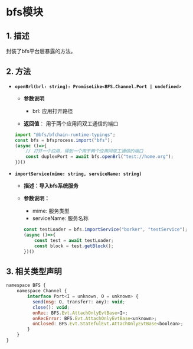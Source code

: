 # bfs模块

## 1. 描述

​封装了bfs平台层暴露的方法。

## 2. 方法

- **`openBrl(brl: string): PromiseLike<BFS.Channel.Port | undefined>`**

  - **参数说明**
    - brl:  应用打开路径

  - **返回值**： 用于两个应用间双工通信的端口
  ```javascript
  import "@bfs/bfchain-runtime-typings";
  const bfs = bfsprocess.import("bfs");
  (async ()=>{
      // 打开一个应用，得到一个用于两个应用间双工通信的端口
      const duplexPort = await bfs.openBrl("test://home.org");
  })()
  ```

- **`importService(mime: string, serviceName: string)`**

  - **描述：导入bfs系统服务**

  - **参数说明：**

    - mime: 服务类型
    - serviceName: 服务名称

    ```javascript
    const testLoader = bfs.importService("borker", "testService");
    (async ()=>{
        const test = await testLoader;
        const block = test.getBlock();
    })()
    ```

## 3. 相关类型声明

```javascript
namespace BFS {
    namespace Channel {
        interface Port<I = unknown, O = unknown> {
          send(msg: O, transfer?: any): void;
          close(): void;
          onRec: BFS.Evt.AttachOnlyEvtBase<I>;
          onRecError: BFS.Evt.AttachOnlyEvtBase<unknown>;
          onClosed: BFS.Evt.StatefulEvt.AttachOnlyEvtBase<boolean>;
        }
    }
}
```